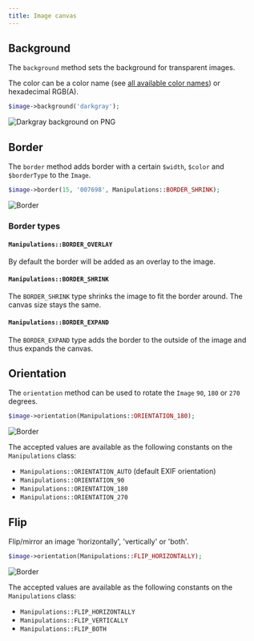 ```yaml
---
title: Image canvas
---
```


## Background

The `background` method sets the background for transparent images.

The color can be a color name (see [all available color names](https://developer.mozilla.org/en/docs/Web/CSS/color_value#Color_keywords)) or hexadecimal RGB(A).

```php
$image->background('darkgray');
```

![Darkgray background on PNG](https://docs.spatie.be/images/image/example-background.png)

## Border

The `border` method adds border with a certain `$width`, `$color` and `$borderType` to the `Image`. 

```php
$image->border(15, '007698', Manipulations::BORDER_SHRINK);
```

![Border](https://docs.spatie.be/images/image/example-border.jpg)

### Border types

#### `Manipulations::BORDER_OVERLAY`

By default the border will be added as an overlay to the image.

#### `Manipulations::BORDER_SHRINK`

The `BORDER_SHRINK` type shrinks the image to fit the border around. The canvas size stays the same.

#### `Manipulations::BORDER_EXPAND`

The `BORDER_EXPAND` type adds the border to the outside of the image and thus expands the canvas.

## Orientation

The `orientation` method can be used to rotate the `Image` `90`, `180` or `270` degrees. 

```php
$image->orientation(Manipulations::ORIENTATION_180);
```

![Border](https://docs.spatie.be/images/image/example-orientation.jpg)

The accepted values are available as the following constants on the `Manipulations` class:

- `Manipulations::ORIENTATION_AUTO` (default EXIF orientation)
- `Manipulations::ORIENTATION_90`
- `Manipulations::ORIENTATION_180`
- `Manipulations::ORIENTATION_270`

## Flip

Flip/mirror an image 'horizontally', 'vertically' or 'both'.

```php
$image->orientation(Manipulations::FLIP_HORIZONTALLY);
```

![Border](https://docs.spatie.be/images/image/example-flip-horizontally.jpg)

The accepted values are available as the following constants on the `Manipulations` class:

- `Manipulations::FLIP_HORIZONTALLY`
- `Manipulations::FLIP_VERTICALLY`
- `Manipulations::FLIP_BOTH`
